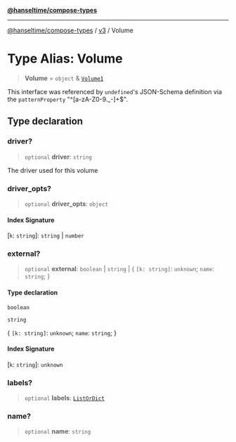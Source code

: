 [**@hanseltime/compose-types**](../../../../README.md)

***

[@hanseltime/compose-types](../../../../README.md) / [v3](../README.md) / Volume

# Type Alias: Volume

> **Volume** = `object` & [`Volume1`](Volume1.md)

This interface was referenced by `undefined`'s JSON-Schema definition
via the `patternProperty` "^[a-zA-Z0-9._-]+$".

## Type declaration

### driver?

> `optional` **driver**: `string`

The driver used for this volume

### driver\_opts?

> `optional` **driver\_opts**: `object`

#### Index Signature

\[`k`: `string`\]: `string` \| `number`

### external?

> `optional` **external**: `boolean` \| `string` \| \{ `[k: string]`: `unknown`;  `name`: `string`; \}

#### Type declaration

`boolean`

`string`

\{ `[k: string]`: `unknown`;  `name`: `string`; \}

#### Index Signature

\[`k`: `string`\]: `unknown`

### labels?

> `optional` **labels**: [`ListOrDict`](ListOrDict.md)

### name?

> `optional` **name**: `string`
